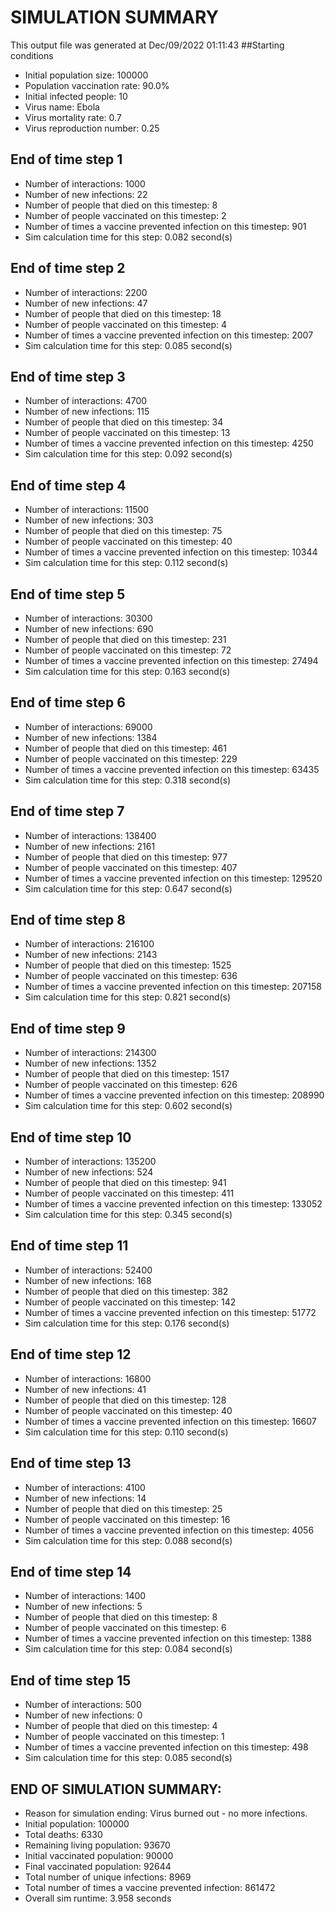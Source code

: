 # SIMULATION SUMMARY
This output file was generated at Dec/09/2022 01:11:43
##Starting conditions
- Initial population size: 100000
- Population vaccination rate: 90.0%
- Initial infected people: 10
- Virus name: Ebola
- Virus mortality rate: 0.7
- Virus reproduction number: 0.25

## End of time step 1
- Number of interactions: 1000
- Number of new infections: 22
- Number of people that died on this timestep: 8
- Number of people vaccinated on this timestep: 2
- Number of times a vaccine prevented infection on this timestep: 901 
- Sim calculation time for this step: 0.082 second(s)

## End of time step 2
- Number of interactions: 2200
- Number of new infections: 47
- Number of people that died on this timestep: 18
- Number of people vaccinated on this timestep: 4
- Number of times a vaccine prevented infection on this timestep: 2007 
- Sim calculation time for this step: 0.085 second(s)

## End of time step 3
- Number of interactions: 4700
- Number of new infections: 115
- Number of people that died on this timestep: 34
- Number of people vaccinated on this timestep: 13
- Number of times a vaccine prevented infection on this timestep: 4250 
- Sim calculation time for this step: 0.092 second(s)

## End of time step 4
- Number of interactions: 11500
- Number of new infections: 303
- Number of people that died on this timestep: 75
- Number of people vaccinated on this timestep: 40
- Number of times a vaccine prevented infection on this timestep: 10344 
- Sim calculation time for this step: 0.112 second(s)

## End of time step 5
- Number of interactions: 30300
- Number of new infections: 690
- Number of people that died on this timestep: 231
- Number of people vaccinated on this timestep: 72
- Number of times a vaccine prevented infection on this timestep: 27494 
- Sim calculation time for this step: 0.163 second(s)

## End of time step 6
- Number of interactions: 69000
- Number of new infections: 1384
- Number of people that died on this timestep: 461
- Number of people vaccinated on this timestep: 229
- Number of times a vaccine prevented infection on this timestep: 63435 
- Sim calculation time for this step: 0.318 second(s)

## End of time step 7
- Number of interactions: 138400
- Number of new infections: 2161
- Number of people that died on this timestep: 977
- Number of people vaccinated on this timestep: 407
- Number of times a vaccine prevented infection on this timestep: 129520 
- Sim calculation time for this step: 0.647 second(s)

## End of time step 8
- Number of interactions: 216100
- Number of new infections: 2143
- Number of people that died on this timestep: 1525
- Number of people vaccinated on this timestep: 636
- Number of times a vaccine prevented infection on this timestep: 207158 
- Sim calculation time for this step: 0.821 second(s)

## End of time step 9
- Number of interactions: 214300
- Number of new infections: 1352
- Number of people that died on this timestep: 1517
- Number of people vaccinated on this timestep: 626
- Number of times a vaccine prevented infection on this timestep: 208990 
- Sim calculation time for this step: 0.602 second(s)

## End of time step 10
- Number of interactions: 135200
- Number of new infections: 524
- Number of people that died on this timestep: 941
- Number of people vaccinated on this timestep: 411
- Number of times a vaccine prevented infection on this timestep: 133052 
- Sim calculation time for this step: 0.345 second(s)

## End of time step 11
- Number of interactions: 52400
- Number of new infections: 168
- Number of people that died on this timestep: 382
- Number of people vaccinated on this timestep: 142
- Number of times a vaccine prevented infection on this timestep: 51772 
- Sim calculation time for this step: 0.176 second(s)

## End of time step 12
- Number of interactions: 16800
- Number of new infections: 41
- Number of people that died on this timestep: 128
- Number of people vaccinated on this timestep: 40
- Number of times a vaccine prevented infection on this timestep: 16607 
- Sim calculation time for this step: 0.110 second(s)

## End of time step 13
- Number of interactions: 4100
- Number of new infections: 14
- Number of people that died on this timestep: 25
- Number of people vaccinated on this timestep: 16
- Number of times a vaccine prevented infection on this timestep: 4056 
- Sim calculation time for this step: 0.088 second(s)

## End of time step 14
- Number of interactions: 1400
- Number of new infections: 5
- Number of people that died on this timestep: 8
- Number of people vaccinated on this timestep: 6
- Number of times a vaccine prevented infection on this timestep: 1388 
- Sim calculation time for this step: 0.084 second(s)

## End of time step 15
- Number of interactions: 500
- Number of new infections: 0
- Number of people that died on this timestep: 4
- Number of people vaccinated on this timestep: 1
- Number of times a vaccine prevented infection on this timestep: 498 
- Sim calculation time for this step: 0.085 second(s)

## END OF SIMULATION SUMMARY:
- Reason for simulation ending: Virus burned out - no more infections.
- Initial population: 100000
- Total deaths: 6330
- Remaining living population: 93670
- Initial vaccinated population: 90000
- Final vaccinated population: 92644
- Total number of unique infections: 8969
- Total number of times a vaccine prevented infection: 861472
- Overall sim runtime: 3.958 seconds